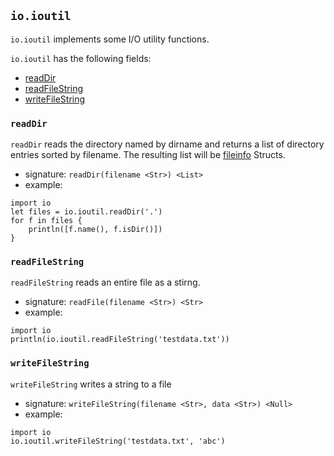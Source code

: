 
## `io.ioutil`

`io.ioutil` implements some I/O utility functions.

`io.ioutil` has the following fields:

* [readDir](#readDir)
* [readFileString](#readFileString)
* [writeFileString](#writeFileString)

### `readDir`

`readDir` reads the directory named by dirname and returns a
list of directory entries sorted by filename. The resulting
list will be [fileinfo](lib_os.html#fileinfo) Structs.

* signature: `readDir(filename <Str>) <List>`
* example:

```
import io
let files = io.ioutil.readDir('.')
for f in files {
    println([f.name(), f.isDir()])
}
```

### `readFileString`

`readFileString` reads an entire file as a stirng.

* signature: `readFile(filename <Str>) <Str>`
* example:

```
import io
println(io.ioutil.readFileString('testdata.txt'))
```

### `writeFileString`

`writeFileString` writes a string to a file

* signature: `writeFileString(filename <Str>, data <Str>) <Null>`
* example:

```
import io
io.ioutil.writeFileString('testdata.txt', 'abc')
```


